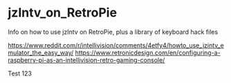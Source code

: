 # jzIntv_on_RetroPie
Info on how to use jzIntv on RetroPie, plus a library of keyboard hack files


https://www.reddit.com/r/intellivision/comments/4etfy4/howto_use_jzintv_emulator_the_easy_way/
https://www.retronicdesign.com/en/configuring-a-raspberry-pi-as-an-intellivision-retro-gaming-console/

Test 123
